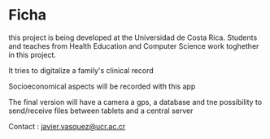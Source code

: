 Ficha
=====

this project is being developed at the Universidad de Costa Rica. Students and teaches from Health Education and
Computer Science work toghether in this project.

It tries to digitalize a family's clinical record

Socioeconomical aspects will be recorded with this app

The final version will have a camera a gps, a database and tne possibility to send/receive files between tablets and a central server

Contact : javier.vasquez@ucr.ac.cr

